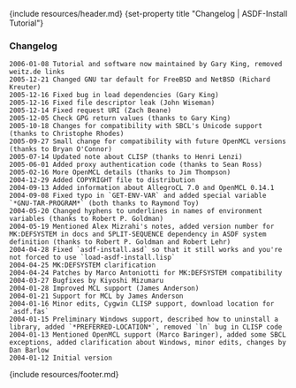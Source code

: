 {include resources/header.md}
{set-property title "Changelog | ASDF-Install Tutorial"}

### Changelog

    2006-01-08 Tutorial and software now maintained by Gary King, removed weitz.de links
    2005-12-21 Changed GNU tar default for FreeBSD and NetBSD (Richard Kreuter)
    2005-12-16 Fixed bug in load dependencies (Gary King)
    2005-12-16 Fixed file descriptor leak (John Wiseman)
    2005-12-14 Fixed request URI (Zach Beane)
    2005-12-05 Check GPG return values (thanks to Gary King)
    2005-10-18 Changes for compatibility with SBCL's Unicode support (thanks to Christophe Rhodes)
    2005-09-27 Small change for compatibility with future OpenMCL versions (thanks to Bryan O'Connor)
    2005-07-14 Updated note about CLISP (thanks to Henri Lenzi)
    2005-06-01 Added proxy authentication code (thanks to Sean Ross)
    2005-02-16 More OpenMCL details (thanks to Jim Thompson)
    2004-12-29 Added COPYRIGHT file to distribution
    2004-09-13 Added information about AllegroCL 7.0 and OpenMCL 0.14.1
    2004-09-08 Fixed typo in `GET-ENV-VAR` and added special variable `*GNU-TAR-PROGRAM*` (both thanks to Raymond Toy)
    2004-05-20 Changed hyphens to underlines in names of environment variables (thanks to Robert P. Goldman)
    2004-05-19 Mentioned Alex Mizrahi's notes, added version number for MK:DEFSYSTEM in docs and SPLIT-SEQUENCE dependency in ASDF system definition (thanks to Robert P. Goldman and Robert Lehr)
    2004-04-28 Fixed `asdf-install.asd` so that it still works and you're not forced to use `load-asdf-install.lisp`
    2004-04-25 MK:DEFSYSTEM clarification
    2004-04-24 Patches by Marco Antoniotti for MK:DEFSYSTEM compatibility
    2004-03-27 Bugfixes by Kiyoshi Mizumaru
    2004-01-28 Improved MCL support (James Anderson)
    2004-01-21 Support for MCL by James Anderson
    2004-01-16 Minor edits, Cygwin CLISP support, download location for `asdf.fas`
    2004-01-15 Preliminary Windows support, described how to uninstall a library, added `*PREFERRED-LOCATION*`, removed `ln` bug in CLISP code
    2004-01-13 Mentioned OpenMCL support (Marco Baringer), added some SBCL exceptions, added clarification about Windows, minor edits, changes by Dan Barlow
    2004-01-12 Initial version
   
{include resources/footer.md}
